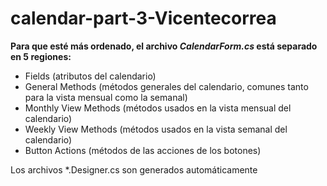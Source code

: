 # calendar-part-3-Vicentecorrea

**Para que esté más ordenado, el archivo *CalendarForm.cs* está separado en 5 regiones:**

* Fields (atributos del calendario)
* General Methods (métodos generales del calendario, comunes tanto para la vista mensual como la semanal)
* Monthly View Methods (métodos usados en la vista mensual del calendario)
* Weekly View Methods (métodos usados en la vista semanal del calendario)
* Button Actions (métodos de las acciones de los botones)

Los archivos *.Designer.cs son generados automáticamente